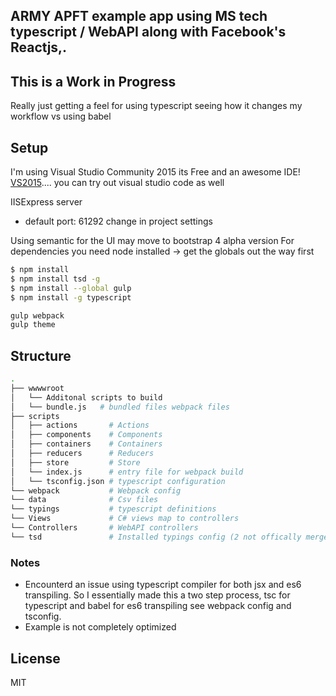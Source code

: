 ﻿
## ARMY APFT example app using MS tech typescript / WebAPI  along with Facebook's Reactjs,.

## This is a Work in Progress
Really just getting a feel for using typescript seeing how it changes my workflow vs using babel


## Setup 

I'm using Visual Studio Community 2015 its Free and an awesome IDE! [VS2015](https://www.visualstudio.com/en-us/products/visual-studio-community-vs.aspx).... you can try out visual studio code as well

IISExpress server
- default port: 61292 change in project settings

Using semantic for the UI may move to bootstrap 4 alpha version
For dependencies you need node installed -> get the globals out the way first

``` bash
$ npm install
$ npm install tsd -g
$ npm install --global gulp
$ npm install -g typescript

gulp webpack 
gulp theme
```

## Structure

``` bash
.
├── wwwwroot
│   └── Additonal scripts to build
│   └── bundle.js   # bundled files webpack files
├── scripts
│   ├── actions       # Actions
│   ├── components    # Components
│   ├── containers    # Containers
│   ├── reducers      # Reducers
│   ├── store         # Store
│   └── index.js      # entry file for webpack build
│   └── tsconfig.json # typescript configuration
└── webpack           # Webpack config 
└── data              # Csv files
└── typings           # typescript definitions
└── Views             # C# views map to controllers
└── Controllers       # WebAPI controllers
└── tsd               # Installed typings config (2 not offically merged so not included there yet)
```


### Notes
* Encounterd an issue using typescript compiler for both jsx and es6 transpiling. So I essentially made this a two step process, tsc for typescript and babel for es6 transpiling see webpack config and tsconfig.
* Example is not completely optimized 

## License

MIT

[React]: http://facebook.github.io/react/
[Redux]: https://github.com/gaearon/redux
[Babel]: https://babeljs.io/
[ESLint]: http://eslint.org/
[Webpack]: http://webpack.github.io/ 
[Typescript]: http://www.typescriptlang.org/
